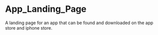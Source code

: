 # App_Landing_Page
A landing page for an app that can be found and downloaded on the app store and iphone store.
